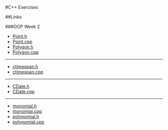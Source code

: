 #C++ Exercises

##Links

###OOP Week 2
   * [Point.h](https://github.com/NearHuscarl/C-Exercise/blob/master/OOP%20Week%202/Point.h)
   * [Point.cpp](https://github.com/NearHuscarl/C-Exercise/blob/master/OOP%20Week%202/Point.cpp)
   * [Polygon.h](https://github.com/NearHuscarl/C-Exercise/blob/master/OOP%20Week%202/polygon.h)
   * [Polygon.cpp](https://github.com/NearHuscarl/C-Exercise/blob/master/OOP%20Week%202/polygon.cpp)
   ---
   * [ctimespan.h](https://github.com/NearHuscarl/C-Exercise/blob/master/OOP%20Week%202/cTimeSpan.h)
   * [ctimespan.cpp](https://github.com/NearHuscarl/C-Exercise/blob/master/OOP%20Week%202/cTimeSpan.cpp)
   ---
   * [CDate.h](https://github.com/NearHuscarl/C-Exercise/blob/master/OOP%20Week%202/CDate.h)
   * [CDate.cpp](https://github.com/NearHuscarl/C-Exercise/blob/master/OOP%20Week%202/CDate.cpp)
   ---
   * [monomial.h](https://github.com/NearHuscarl/C-Exercise/blob/master/OOP%20Week%202/monomial.h)
   * [monomial.cpp](https://github.com/NearHuscarl/C-Exercise/blob/master/OOP%20Week%202/monomial.cpp)
   * [polynomial.h](https://github.com/NearHuscarl/C-Exercise/blob/master/OOP%20Week%202/polynomial.h)
   * [polynomial.cpp](https://github.com/NearHuscarl/C-Exercise/blob/master/OOP%20Week%202/polynomial.cpp)

